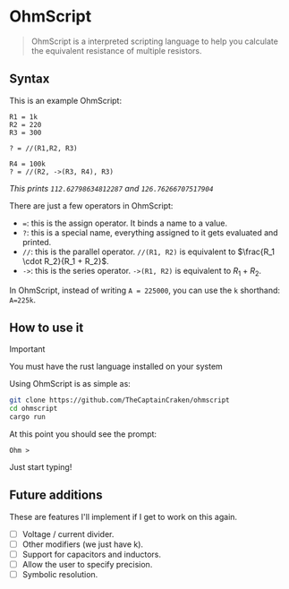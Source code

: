 # OhmScript

>OhmScript is a interpreted scripting language to help you calculate the equivalent resistance of multiple resistors.

## Syntax

This is an example OhmScript:

```ohmscript
R1 = 1k
R2 = 220
R3 = 300

? = //(R1,R2, R3)

R4 = 100k
? = //(R2, ->(R3, R4), R3)
```

*This prints `112.62798634812287` and `126.76266707517904`*

There are just a few operators in OhmScript:

- `=`: this is the assign operator. It binds a name to a value.
- `?`: this is a special name, everything assigned to it gets evaluated and printed.
- `//`: this is the parallel operator. `//(R1, R2)` is equivalent to $\frac{R_1 \cdot R_2}{R_1 + R_2}$.
- `->`: this is the series operator. `->(R1, R2)` is equivalent to $R_1 + R_2$.

In OhmScript, instead of writing `A = 225000`, you can use the `k` shorthand: `A=225k`.

## How to use it

>[!important]
>You must have the rust language installed on your system

Using OhmScript is as simple as:

```bash
git clone https://github.com/TheCaptainCraken/ohmscript
cd ohmscript
cargo run
```

At this point you should see the prompt:

```plain
Ohm >
```

Just start typing!

## Future additions

These are features I'll implement if I get to work on this again.

- [ ] Voltage / current divider.
- [ ] Other modifiers (we just have k).
- [ ] Support for capacitors and inductors.
- [ ] Allow the user to specify precision.
- [ ] Symbolic resolution.
